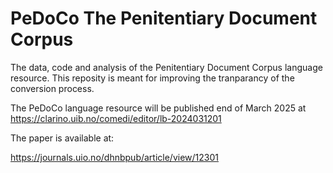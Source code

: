 # PeDoCo The Penitentiary Document Corpus 

The data, code and analysis of the Penitentiary Document Corpus language resource. This reposity is meant for improving the tranparancy of the conversion process.

The PeDoCo language resource will be published end of March 2025 at https://clarino.uib.no/comedi/editor/lb-2024031201 

The paper is available at:

https://journals.uio.no/dhnbpub/article/view/12301
